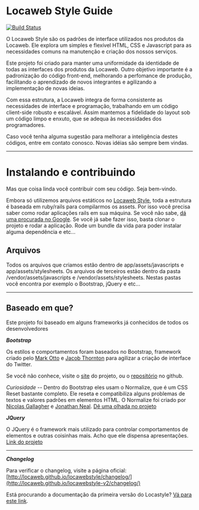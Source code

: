 Locaweb Style Guide
=================

[![Build Status](https://api.travis-ci.org/locaweb/locawebstyle.png?branch=master)](https://travis-ci.org/locaweb/locawebstyle)

O Locaweb Style são os padrões de interface utilizados nos produtos da Locaweb. Ele explora um simples e flexível HTML, CSS e Javascript para as necessidades comuns na manutenção e criação dos nossos serviços.

Este projeto foi criado para manter uma uniformidade da identidade de todas as interfaces dos produtos da Locaweb. Outro objetivo importante é a padronização do código front-end, melhorando a perfomance de produção, facilitando o aprendizado de novos integrantes e agilizando a implementação de novas ideias.

Com essa estrutura, a Locaweb integra de forma consistente as necessidades de interface e programação, trabalhando em um código client-side robusto e escalável. Assim mantemos a fidelidade do layout sob um código limpo e enxuto, que se adequa às necessidades dos programadores.

Caso você tenha alguma sugestão para melhorar a inteligência destes códigos, entre em contato conosco. Novas idéias são sempre bem vindas.
________

Instalando e contribuindo
=================
Mas que coisa linda você contribuir com seu código. Seja bem-vindo.

Embora só utilizemos arquivos estáticos no [Locaweb Style](http://developer.locaweb.com.br/locawebstyle/), toda a estrutura é baseada em ruby/rails para compilarmos os assets. Por isso você precisa saber como rodar aplicações rails em sua máquina. Se você não sabe, [dá uma procurada no Google](http://lmgtfy.com/?q=como+rodar+rails). Se você já sabe fazer isso, basta clonar o projeto e rodar a aplicação. Rode um bundle da vida para poder instalar alguma dependência e etc…

Arquivos
---
Todos os arquivos que criamos estão dentro de app/assets/javascripts e app/assets/stylesheets.
Os arquivos de terceiros estão dentro da pasta /vendor/assets/javascripts e /vendor/assets/stylesheets. Nestas pastas você encontra por exemplo o Bootstrap, jQuery e etc...

----


Baseado em que?
-----------
Este projeto foi baseado em alguns frameworks já conhecidos de todos os desenvolvedores

***Bootstrap***

Os estilos e comportamentos foram baseados no Bootstrap, framework criado pelo [Mark Otto](http://twitter.com/mdo/) e [Jacob Thornton](http://twitter.com/fat) para agilizar a criação de interface do Twitter.

Se você não conhece, visite o [site](http://getbootstrap.com/) do projeto, ou o [repositório](http://github.com/twbs/bootstrap) no github.

*Curiosidade* --
Dentro do Bootstrap eles usam o Normalize, que é um CSS Reset bastante completo. Ele reseta e compatibiliza alguns problemas de textos e valores padrões em elementos HTML. O Normalize foi criado por [Nicolas Gallagher](http://github.com/necolas) e [Jonathan Neal](http://github.com/jonathantneal).
[Dê uma olhada no projeto](http://necolas.github.com/normalize.css/)

***JQuery***

O JQuery é o framework mais utilizado para controlar comportamentos de elementos e outras coisinhas mais. Acho que ele dispensa apresentações. [Link do projeto](http://jquery.com)

-----

***Changelog***

Para verificar o changelog, visite a página oficial: [http://locaweb.github.io/locawebstyle/changelog/](http://locaweb.github.io/locawebstyle-v2/changelog/)

Está procurando a documentação da primeira versão do Locastyle? [Vá para este link](http://locaweb.github.io/locawebstyle-v1).